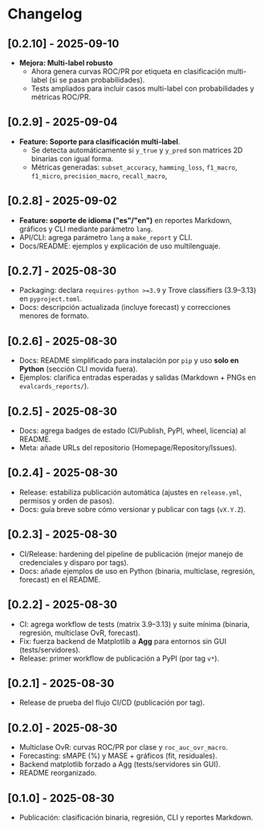 # Changelog

## [0.2.10] - 2025-09-10
- **Mejora: Multi-label robusto**  
  - Ahora genera curvas ROC/PR por etiqueta en clasificación multi-label (si se pasan probabilidades).
  - Tests ampliados para incluir casos multi-label con probabilidades y métricas ROC/PR.

## [0.2.9] - 2025-09-04
- **Feature: Soporte para clasificación multi-label**.  
  - Se detecta automáticamente si `y_true` y `y_pred` son matrices 2D binarias con igual forma.
  - Métricas generadas: `subset_accuracy`, `hamming_loss`, `f1_macro`, `f1_micro`, `precision_macro`, `recall_macro`, 

## [0.2.8] - 2025-09-02
- **Feature: soporte de idioma ("es"/"en")** en reportes Markdown, gráficos y CLI mediante parámetro `lang`.
- API/CLI: agrega parámetro `lang` a `make_report` y CLI.
- Docs/README: ejemplos y explicación de uso multilenguaje.

## [0.2.7] - 2025-08-30
- Packaging: declara `requires-python >=3.9` y Trove classifiers (3.9–3.13) en `pyproject.toml`.
- Docs: descripción actualizada (incluye forecast) y correcciones menores de formato.

## [0.2.6] - 2025-08-30
- Docs: README simplificado para instalación por `pip` y uso **solo en Python** (sección CLI movida fuera).
- Ejemplos: clarifica entradas esperadas y salidas (Markdown + PNGs en `evalcards_reports/`).

## [0.2.5] - 2025-08-30
- Docs: agrega badges de estado (CI/Publish, PyPI, wheel, licencia) al README.
- Meta: añade URLs del repositorio (Homepage/Repository/Issues).

## [0.2.4] - 2025-08-30
- Release: estabiliza publicación automática (ajustes en `release.yml`, permisos y orden de pasos).
- Docs: guía breve sobre cómo versionar y publicar con tags (`vX.Y.Z`).

## [0.2.3] - 2025-08-30
- CI/Release: hardening del pipeline de publicación (mejor manejo de credenciales y disparo por tags).
- Docs: añade ejemplos de uso en Python (binaria, multiclase, regresión, forecast) en el README.

## [0.2.2] - 2025-08-30
- CI: agrega workflow de tests (matrix 3.9–3.13) y suite mínima (binaria, regresión, multiclase OvR, forecast).
- Fix: fuerza backend de Matplotlib a **Agg** para entornos sin GUI (tests/servidores).
- Release: primer workflow de publicación a PyPI (por tag `v*`).

## [0.2.1] - 2025-08-30
- Release de prueba del flujo CI/CD (publicación por tag).

## [0.2.0] - 2025-08-30
- Multiclase OvR: curvas ROC/PR por clase y `roc_auc_ovr_macro`.
- Forecasting: sMAPE (%) y MASE + gráficos (fit, residuales).
- Backend matplotlib forzado a Agg (tests/servidores sin GUI).
- README reorganizado.

## [0.1.0] - 2025-08-30
- Publicación: clasificación binaria, regresión, CLI y reportes Markdown.
